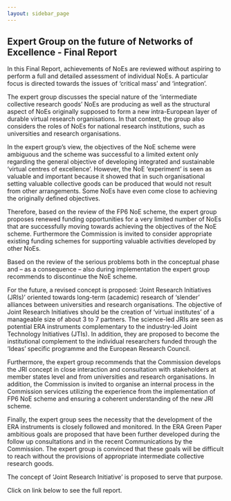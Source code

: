 ```yaml
---
layout: sidebar_page
---
```


## Expert Group on the future of Networks of Excellence - Final Report

In this Final Report, achievements of NoEs are reviewed without aspiring to perform a full and detailed assessment of individual NoEs. A particular focus is directed towards the issues of ‘critical mass’ and ‘integration’.
<!--break-->
The expert group discusses the special nature of the ‘intermediate collective research goods’ NoEs are producing as well as the structural aspect of NoEs originally supposed to form a new intra-European layer of durable virtual research organisations. In that context, the group also considers the roles of NoEs for national research institutions, such as universities and research organisations.

In the expert group’s view, the objectives of the NoE scheme were ambiguous and the scheme was successful to a limited extent only regarding the general objective of developing
integrated and sustainable ‘virtual centres of excellence’. However, the NoE ‘experiment’ is seen as valuable and important because it showed that in such organisational setting valuable collective goods can be produced that would not result from other arrangements. Some NoEs have even come close to achieving the originally defined objectives.

Therefore, based on the review of the FP6 NoE scheme, the expert group proposes renewed funding opportunities for a very limited number of NoEs that are successfully moving
towards achieving the objectives of the NoE scheme. Furthermore the Commission is invited to consider appropriate existing funding schemes for supporting valuable activities developed by other NoEs.

Based on the review of the serious problems both in the conceptual phase and – as a consequence – also during implementation the expert group recommends to discontinue the
NoE scheme.

For the future, a revised concept is proposed: ‘Joint Research Initiatives (JRIs)’ oriented towards long-term (academic) research of ‘slender’ alliances between universities and research organisations. The objective of Joint Research Initiatives should be the creation of ‘virtual institutes’ of a manageable size of about 3 to 7 partners. The science-led JRIs are seen as potential ERA instruments complementary to the industry-led Joint Technology Initiatives (JTIs). In addition, they are proposed to become the institutional complement to the individual researchers funded through the ‘Ideas’ specific programme and the European Research Council.

Furthermore, the expert group recommends that the Commission develops the JRI concept in close interaction and consultation with stakeholders at member states level and from universities and research organisations. In addition, the Commission is invited to organise an internal process in the Commission services utilizing the experience from the implementation of FP6 NoE scheme and ensuring a coherent understanding of the new JRI scheme.

Finally, the expert group sees the necessity that the development of the ERA instruments is closely followed and monitored. In the ERA Green Paper ambitious goals are proposed that have been further developed during the follow up consultations and in the recent Communications by the Commission. The expert group is convinced that these goals will be difficult to reach without the provisions of appropriate intermediate collective research goods.

The concept of ‘Joint Research Initiative’ is proposed to serve that purpose.  

Click on link below to see the full report.